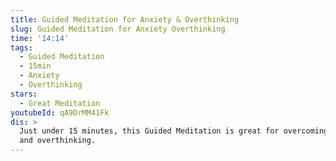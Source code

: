 ```yaml
---
title: Guided Meditation for Anxiety & Overthinking
slug: Guided Meditation for Anxiety Overthinking
time: '14:14'
tags:
  - Guided Meditation
  - 15min
  - Anxiety
  - Overthinking
stars:
  - Great Meditation
youtubeId: qA9DrMM41Fk
dis: >
  Just under 15 minutes, this Guided Meditation is great for overcoming Anxiety
  and overthinking.
---
```


